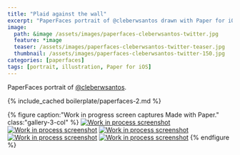 ```yaml
---
title: "Plaid against the wall"
excerpt: "PaperFaces portrait of @cleberwsantos drawn with Paper for iOS on an iPad."
image: 
  path: &image /assets/images/paperfaces-cleberwsantos-twitter.jpg 
  feature: *image
  teaser: /assets/images/paperfaces-cleberwsantos-twitter-teaser.jpg
  thumbnail: /assets/images/paperfaces-cleberwsantos-twitter-150.jpg
categories: [paperfaces]
tags: [portrait, illustration, Paper for iOS]
---
```


PaperFaces portrait of [@cleberwsantos](https://twitter.com/cleberwsantos).

{% include_cached boilerplate/paperfaces-2.md %}

{% figure caption:"Work in progress screen captures Made with Paper." class:"gallery-3-col" %}
[![Work in process screenshot](/assets/images/paperfaces-cleberwsantos-process-1-600.jpg)](/assets/images/paperfaces-cleberwsantos-process-1-lg.jpg) [![Work in process screenshot](/assets/images/paperfaces-cleberwsantos-process-2-600.jpg)](/assets/images/paperfaces-cleberwsantos-process-2-lg.jpg) [![Work in process screenshot](/assets/images/paperfaces-cleberwsantos-process-3-600.jpg)](/assets/images/paperfaces-cleberwsantos-process-3-lg.jpg) [![Work in process screenshot](/assets/images/paperfaces-cleberwsantos-process-4-600.jpg)](/assets/images/paperfaces-cleberwsantos-process-4-lg.jpg) [![Work in process screenshot](/assets/images/paperfaces-cleberwsantos-process-5-600.jpg)](/assets/images/paperfaces-cleberwsantos-process-5-lg.jpg)
{% endfigure %}

